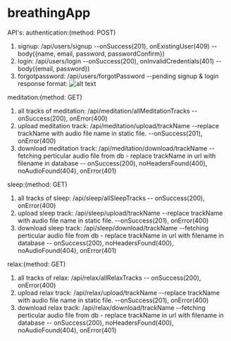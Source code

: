 # breathingApp
API's:
authentication:(method: POST)
  1. signup: /api/users/signup --onSuccess(201), onExistingUser(409) --body({name, email, password, passwordConfirm})
  2. login: /api/users/login --onSuccess(200), onInvalidCredentials(401) --body({email, password})
  3. forgotpassword: /api/users/forgotPassword  --pending
  signup & login response format:
  ![alt text]()
  
  
meditation:(method: GET)
  1. all tracks of meditation: /api/meditation/allMeditationTracks -- onSuccess(200), onError(400)
  2. upload meditation track: /api/meditation/upload/trackName --replace trackName with audio file name in static file. --onSuccess(201), onError(400)
  3. download meditation track: /api/meditation/download/trackName  --fetching perticular audio file from db - replace trackName in url with filename in database -- onSuccess(200), noHeadersFound(400), noAudioFound(404), onError(401)
  
  
sleep:(method: GET)
  1. all tracks of sleep: /api/sleep/allSleepTracks -- onSuccess(200), onError(400)
  2. upload sleep track: /api/sleep/upload/trackName --replace trackName with audio file name in static file. --onSuccess(201), onError(400)
  3. download sleep track: /api/sleep/download/trackName  --fetching perticular audio file from db - replace trackName in url with filename in database -- onSuccess(200), noHeadersFound(400), noAudioFound(404), onError(401)
  
  
relax:(method: GET)
  1. all tracks of relax: /api/relax/allRelaxTracks -- onSuccess(200), onError(400)
  2. upload relax track: /api/relax/upload/trackName --replace trackName with audio file name in static file. --onSuccess(201), onError(400)
  3. download relax track: /api/relax/download/trackName  --fetching perticular audio file from db - replace trackName in url with filename in database -- onSuccess(200), noHeadersFound(400), noAudioFound(404), onError(401)

